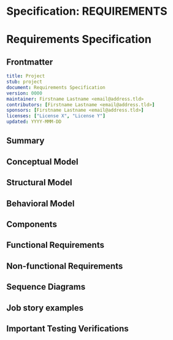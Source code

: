 # Specification: REQUIREMENTS

# Requirements Specification
[requirements]: #requirements

## Frontmatter
[frontmatter]: #frontmatter
```yaml
title: Project
stub: project
document: Requirements Specification
version: 0000
maintainer: Firstname Lastname <email@address.tld>
contributors: [Firstname Lastname <email@address.tld>]
sponsors: [Firstname Lastname <email@address.tld>]
licenses: ["License X", "License Y"]
updated: YYYY-MMM-DD
```

<!--
A Requirements Specification informs stakeholders and external parties about the code
and infrastructure; "what it does and why it does it".

The language in which this document is framed shall be the language of the intended
user of the product (NOT the user of the spec to design the product, but the
business language of the end user). This is important in that in some cases, that
end user is themselves a developer, so some technical language is expected but NO
language committing the implementer to one or another design with which to meet
these requirements.

Guidelines for Requirements:
----------------------------
- Requirements shall be formal
- Requirements shall be stated in natural language
- Requirements shall not include or presume any details of any implementation
- Requirements shall be implementable
- Requirements shall be testable
- Requirements shall be discrete (defining a single, atomic thing that the desired application is to do)
- Requirements shall be uniquely identified
- Requirements shall be subject to formal change control
-->

## Summary
[summary]: #summary
<!--
Short summary of this document.
-->


## Conceptual Model
[conceptual-model]: #conceptual-model
<!--
The conceptual model seeks to define at a high level how the product works.
-->

## Structural Model
[structural-model]: #structural-model
<!--
The structural model shows how the parts of the product fit together and exist in the larger ecosystem.
-->

## Behavioral Model
[behavioral-model]: #behavioral-model
<!--
The behavioral model explains how the system behaves at runtime.
-->

## Components
[components]: #components
<!--
Please describe the logical components of the system.  the data and what things mean.
It models database schemas, data structure, etc. at the logical level,
and physical database schemas and message schemas at the physical level.
-->

## Functional Requirements
[functionalrequirements]: #functionalrequirements
<!--
This is the section where functional requirements must be described in Outline form.
-->

## Non-functional Requirements
[nonfunctionalrequirements]: #nonfunctionalrequirements
<!--
- Performance requirements (speeds etc.)
- Capacity or Volume requirements (how many X can be handled)
- Security requirements
- resistance to misuse requirements
-  etc.
-->

## Sequence Diagrams
[sequences]: #sequences

<!--
Where applicable, sequence diagrams should be used to explain the complexity of the business
logic that the solution seeks to resolve. They should be images and stored in this
-->

## Job story examples
[jobstories]: #jobstories

<!--
Where applicable, write from the perspective of the person who will be using
the software, for example using the "Job story" format:

When ＿＿＿ , I want to ＿＿＿, so I can ＿＿＿.
-->

## Important Testing Verifications
[testing]: #testing

<!--
In many cases, spec-compliant implementations will do well to have a list of
important tests that should be run (unit, integration, e2e, smoke, etc.) This is
where such tests should be clearly explained and required - if necessary.
-->
